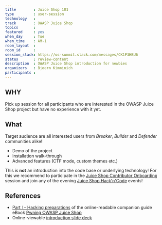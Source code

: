 ```yaml
---
title        : Juice Shop 101
type         : user-session
technology   :
track        : OWASP Juice Shop
topics       :
featured     : yes
when_day     : Tue
when_time    : AM-1
room_layout  :
room_id      :
session_slack: https://os-summit.slack.com/messages/CK1P3HBU6
status       : review-content
description  : OWASP Juice Shop introduction for newbies
organizers   : Bjoern Kimminich
participants :
---
```


## WHY

Pick up session for all participants who are interested in the OWASP
Juice Shop project but have no experience with it yet.

## What

Target audience are all interested users from _Breaker_, _Builder_ and
_Defender_ communities alike!

* Demo of the project
* Installation walk-through
* Advanced features (CTF mode, custom themes etc.)

This is **not** an introduction into the code base or underlying
technology! For this we recommend to participate in the
[Juice Shop Contributor Onboarding](/tracks/owasp-juice-shop/user-sessions/juice-shop-contributor-onboarding/)
session and join any of the evening
[Juice Shop Hack'n'Code](/tracks/owasp-juice-shop/) events!

## References

* [Part I - Hacking preparations](https://bkimminich.gitbooks.io/pwning-owasp-juice-shop/content/part1/)
  of the online-readable companion guide eBook
  [Pwning OWASP Juice Shop](https://bkimminich.gitbooks.io/pwning-owasp-juice-shop/content/)
* Online-viewable
  [introduction slide deck](http://bkimminich.github.io/juice-shop)
